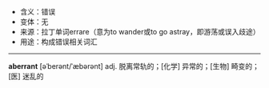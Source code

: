 - <span class="definition">含义：错误</span>
- <span class="definition">变体：无</span>
- <span class="definition">来源：拉丁单词errare（意为to wander或to go astray，即游荡或误入歧途）</span>
- <span class="definition">用途：构成错误相关词汇</span>

---

<span class="vocabulary">**aberrant**</span> [əˈberənt/ˈæbərənt] adj. 脱离常轨的；[化学] 异常的；[生物] 畸变的；[医] 迷乱的
